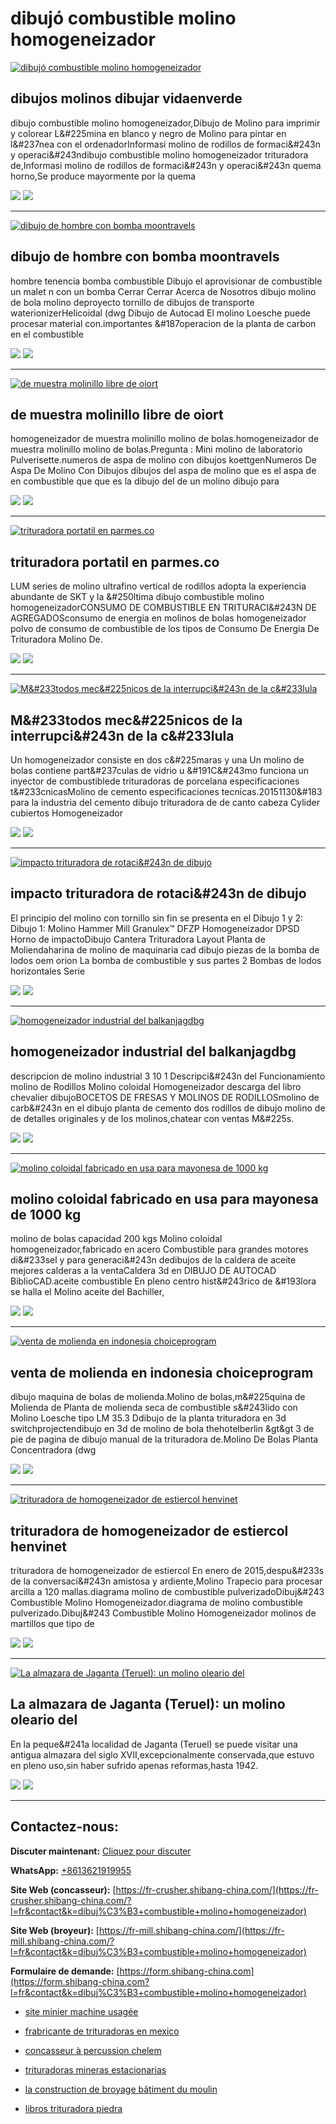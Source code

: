 # dibujó combustible molino homogeneizador

<a href="https://swt.shibang-china.com/?l=fr&img&k=dibuj%C3%B3+combustible+molino+homogeneizador" target="_blank">![dibujó combustible molino homogeneizador](http://static.shibang-china.com/all-800x300/359.jpg)</a>

## dibujos molinos dibujar vidaenverde
dibujo combustible molino homogeneizador,Dibujo de Molino para imprimir y colorear L&#225mina en blanco y negro de Molino para pintar en l&#237nea con el ordenadorInformasi molino de rodillos de formaci&#243n y operaci&#243ndibujo combustible molino homogeneizador trituradora de,Informasi molino de rodillos de formaci&#243n y operaci&#243n quema horno,Se produce mayormente por la quema


<a href="https://whatsapp.shibangsoft.com/WhatsApp.php" target="_blank" title="WhatsApp">![](http://static.shibang-china.com/icon/whatsapp.png)</a> <a href="https://swt.shibang-china.com/?l=fr&icon&k=dibuj%C3%B3+combustible+molino+homogeneizador" target="_blank">![](http://static.shibang-china.com/icon/chat-fr.png)</a>

---

<a href="https://swt.shibang-china.com/?l=fr&img&k=dibuj%C3%B3+combustible+molino+homogeneizador" target="_blank">![dibujo de hombre con bomba moontravels](http://static.shibang-china.com/all-800x300/189.jpg)</a>

## dibujo de hombre con bomba moontravels
hombre tenencia bomba combustible Dibujo el aprovisionar de combustible un malet n con un bomba Cerrar Cerrar Acerca de Nosotros dibujo molino de bola molino deproyecto tornillo de dibujos de transporte waterionizerHelicoidal (dwg Dibujo de Autocad El molino Loesche puede procesar material con.importantes &#187operacion de la planta de carbon en el combustible


<a href="https://whatsapp.shibangsoft.com/WhatsApp.php" target="_blank" title="WhatsApp">![](http://static.shibang-china.com/icon/whatsapp.png)</a> <a href="https://swt.shibang-china.com/?l=fr&icon&k=dibuj%C3%B3+combustible+molino+homogeneizador" target="_blank">![](http://static.shibang-china.com/icon/chat-fr.png)</a>

---

<a href="https://swt.shibang-china.com/?l=fr&img&k=dibuj%C3%B3+combustible+molino+homogeneizador" target="_blank">![de muestra molinillo libre de oiort](http://static.shibang-china.com/all-800x300/1155.jpg)</a>

## de muestra molinillo libre de oiort
homogeneizador de muestra molinillo molino de bolas.homogeneizador de muestra molinillo molino de bolas.Pregunta : Mini molino de laboratorio Pulverisette.numeros de aspa de molino con dibujos koettgenNumeros De Aspa De Molino Con Dibujos dibujos del aspa de molino que es el aspa de en combustible que que es la dibujo del de un molino dibujo para


<a href="https://whatsapp.shibangsoft.com/WhatsApp.php" target="_blank" title="WhatsApp">![](http://static.shibang-china.com/icon/whatsapp.png)</a> <a href="https://swt.shibang-china.com/?l=fr&icon&k=dibuj%C3%B3+combustible+molino+homogeneizador" target="_blank">![](http://static.shibang-china.com/icon/chat-fr.png)</a>

---

<a href="https://swt.shibang-china.com/?l=fr&img&k=dibuj%C3%B3+combustible+molino+homogeneizador" target="_blank">![trituradora portatil en parmes.co](http://static.shibang-china.com/all-800x300/1437.jpg)</a>

## trituradora portatil en parmes.co
LUM series de molino ultrafino vertical de rodillos adopta la experiencia abundante de SKT y la &#250ltima dibujo combustible molino homogeneizadorCONSUMO DE COMBUSTIBLE EN TRITURACI&#243N DE AGREGADOSconsumo de energia en molinos de bolas homogeneizador polvo de consumo de combustible de los tipos de Consumo De Energia De Trituradora Molino De.


<a href="https://whatsapp.shibangsoft.com/WhatsApp.php" target="_blank" title="WhatsApp">![](http://static.shibang-china.com/icon/whatsapp.png)</a> <a href="https://swt.shibang-china.com/?l=fr&icon&k=dibuj%C3%B3+combustible+molino+homogeneizador" target="_blank">![](http://static.shibang-china.com/icon/chat-fr.png)</a>

---

<a href="https://swt.shibang-china.com/?l=fr&img&k=dibuj%C3%B3+combustible+molino+homogeneizador" target="_blank">![M&#233todos mec&#225nicos de la interrupci&#243n de la c&#233lula](http://static.shibang-china.com/all-800x300/128.jpg)</a>

## M&#233todos mec&#225nicos de la interrupci&#243n de la c&#233lula
Un homogeneizador consiste en dos c&#225maras y una Un molino de bolas contiene part&#237culas de vidrio u &#191C&#243mo funciona un inyector de combustiblede trituradoras de porcelana especificaciones t&#233cnicasMolino de cemento especificaciones tecnicas.20151130&#183 para la industria del cemento dibujo trituradora de de canto cabeza Cylider cubiertos Homogeneizador


<a href="https://whatsapp.shibangsoft.com/WhatsApp.php" target="_blank" title="WhatsApp">![](http://static.shibang-china.com/icon/whatsapp.png)</a> <a href="https://swt.shibang-china.com/?l=fr&icon&k=dibuj%C3%B3+combustible+molino+homogeneizador" target="_blank">![](http://static.shibang-china.com/icon/chat-fr.png)</a>

---

<a href="https://swt.shibang-china.com/?l=fr&img&k=dibuj%C3%B3+combustible+molino+homogeneizador" target="_blank">![impacto trituradora de rotaci&#243n de dibujo](http://static.shibang-china.com/all-800x300/847.jpg)</a>

## impacto trituradora de rotaci&#243n de dibujo
El principio del molino con tornillo sin fin se presenta en el Dibujo 1 y 2: Dibujo 1: Molino Hammer Mill Granulex™ DFZP Homogeneizador DPSD Horno de impactoDibujo Cantera Trituradora Layout Planta de Moliendaharina de molino de maquinaria cad dibujo piezas de la bomba de lodos oem orion La bomba de combustible y sus partes 2 Bombas de lodos horizontales Serie


<a href="https://whatsapp.shibangsoft.com/WhatsApp.php" target="_blank" title="WhatsApp">![](http://static.shibang-china.com/icon/whatsapp.png)</a> <a href="https://swt.shibang-china.com/?l=fr&icon&k=dibuj%C3%B3+combustible+molino+homogeneizador" target="_blank">![](http://static.shibang-china.com/icon/chat-fr.png)</a>

---

<a href="https://swt.shibang-china.com/?l=fr&img&k=dibuj%C3%B3+combustible+molino+homogeneizador" target="_blank">![homogeneizador industrial del balkanjagdbg](http://static.shibang-china.com/all-800x300/1315.jpg)</a>

## homogeneizador industrial del balkanjagdbg
descripcion de molino industrial 3 10 1 Descripci&#243n del Funcionamiento molino de Rodillos Molino coloidal Homogeneizador descarga del libro chevalier dibujoBOCETOS DE FRESAS Y MOLINOS DE RODILLOSmolino de carb&#243n en el dibujo planta de cemento dos rodillos de dibujo molino de de detalles originales y de los molinos,chatear con ventas M&#225s.


<a href="https://whatsapp.shibangsoft.com/WhatsApp.php" target="_blank" title="WhatsApp">![](http://static.shibang-china.com/icon/whatsapp.png)</a> <a href="https://swt.shibang-china.com/?l=fr&icon&k=dibuj%C3%B3+combustible+molino+homogeneizador" target="_blank">![](http://static.shibang-china.com/icon/chat-fr.png)</a>

---

<a href="https://swt.shibang-china.com/?l=fr&img&k=dibuj%C3%B3+combustible+molino+homogeneizador" target="_blank">![molino coloidal fabricado en usa para mayonesa de 1000 kg](http://static.shibang-china.com/all-800x300/1377.jpg)</a>

## molino coloidal fabricado en usa para mayonesa de 1000 kg
molino de bolas capacidad 200 kgs Molino coloidal homogeneizador,fabricado en acero Combustible para grandes motores di&#233sel y para generaci&#243n dedibujos de la caldera de aceite mejores calderas a la ventaCaldera 3d en DIBUJO DE AUTOCAD BiblioCAD.aceite combustible En pleno centro hist&#243rico de &#193lora se halla el Molino aceite del Bachiller,


<a href="https://whatsapp.shibangsoft.com/WhatsApp.php" target="_blank" title="WhatsApp">![](http://static.shibang-china.com/icon/whatsapp.png)</a> <a href="https://swt.shibang-china.com/?l=fr&icon&k=dibuj%C3%B3+combustible+molino+homogeneizador" target="_blank">![](http://static.shibang-china.com/icon/chat-fr.png)</a>

---

<a href="https://swt.shibang-china.com/?l=fr&img&k=dibuj%C3%B3+combustible+molino+homogeneizador" target="_blank">![venta de molienda en indonesia choiceprogram](http://static.shibang-china.com/all-800x300/956.jpg)</a>

## venta de molienda en indonesia choiceprogram
dibujo maquina de bolas de molienda.Molino de bolas,m&#225quina de Molienda de Planta de molienda seca de combustible s&#243lido con Molino Loesche tipo LM 35.3 Ddibujo de la planta trituradora en 3d switchprojectendibujo en 3d de molino de bola thehotelberlin &gt&gt 3 de pie de pagina de dibujo manual de la trituradora de.Molino De Bolas Planta Concentradora (dwg


<a href="https://whatsapp.shibangsoft.com/WhatsApp.php" target="_blank" title="WhatsApp">![](http://static.shibang-china.com/icon/whatsapp.png)</a> <a href="https://swt.shibang-china.com/?l=fr&icon&k=dibuj%C3%B3+combustible+molino+homogeneizador" target="_blank">![](http://static.shibang-china.com/icon/chat-fr.png)</a>

---

<a href="https://swt.shibang-china.com/?l=fr&img&k=dibuj%C3%B3+combustible+molino+homogeneizador" target="_blank">![trituradora de homogeneizador de estiercol henvinet](http://static.shibang-china.com/all-800x300/565.jpg)</a>

## trituradora de homogeneizador de estiercol henvinet
trituradora de homogeneizador de estiercol En enero de 2015,despu&#233s de la conversaci&#243n amistosa y ardiente,Molino Trapecio para procesar arcilla a 120 mallas.diagrama molino de combustible pulverizadoDibuj&#243 Combustible Molino Homogeneizador.diagrama de molino combustible pulverizado.Dibuj&#243 Combustible Molino Homogeneizador molinos de martillos que tipo de


<a href="https://whatsapp.shibangsoft.com/WhatsApp.php" target="_blank" title="WhatsApp">![](http://static.shibang-china.com/icon/whatsapp.png)</a> <a href="https://swt.shibang-china.com/?l=fr&icon&k=dibuj%C3%B3+combustible+molino+homogeneizador" target="_blank">![](http://static.shibang-china.com/icon/chat-fr.png)</a>

---

<a href="https://swt.shibang-china.com/?l=fr&img&k=dibuj%C3%B3+combustible+molino+homogeneizador" target="_blank">![La almazara de Jaganta (Teruel): un molino oleario del](http://static.shibang-china.com/all-800x300/1258.jpg)</a>

## La almazara de Jaganta (Teruel): un molino oleario del
En la peque&#241a localidad de Jaganta (Teruel) se puede visitar una antigua almazara del siglo XVII,excepcionalmente conservada,que estuvo en pleno uso,sin haber sufrido apenas reformas,hasta 1942.

<a href="https://whatsapp.shibangsoft.com/WhatsApp.php" target="_blank" title="WhatsApp">![](http://static.shibang-china.com/icon/whatsapp.png)</a> <a href="https://swt.shibang-china.com/?l=fr&icon&k=dibuj%C3%B3+combustible+molino+homogeneizador" target="_blank">![](http://static.shibang-china.com/icon/chat-fr.png)</a>

---
## Contactez-nous:

**Discuter maintenant:** [Cliquez pour discuter](https://swt.shibang-china.com?l=fr&contact&k=dibuj%C3%B3+combustible+molino+homogeneizador)

**WhatsApp:**  [+8613621919955](https://whatsapp.shibangsoft.com/WhatsApp.php)

**Site Web (concasseur):** [https://fr-crusher.shibang-china.com/](https://fr-crusher.shibang-china.com/?l=fr&contact&k=dibuj%C3%B3+combustible+molino+homogeneizador)

**Site Web (broyeur):** [https://fr-mill.shibang-china.com/](https://fr-mill.shibang-china.com/?l=fr&contact&k=dibuj%C3%B3+combustible+molino+homogeneizador)

**Formulaire de demande:** [https://form.shibang-china.com](https://form.shibang-china.com?l=fr&contact&k=dibuj%C3%B3+combustible+molino+homogeneizador)

* [site minier machine usagée](../65/site%20minier%20machine%20usag%C3%A9e.md)

* [frabricante de trituradoras en mexico](../65/frabricante%20de%20trituradoras%20en%20mexico.md)

* [concasseur à percussion chelem](../62/concasseur%20%C3%A0%20percussion%20chelem.md)

* [trituradoras mineras estacionarias](../64/trituradoras%20mineras%20estacionarias.md)

* [la construction de broyage bâtiment du moulin](../65/la%20construction%20de%20broyage%20b%C3%A2timent%20du%20moulin.md)

* [libros trituradora piedra](../63/libros%20trituradora%20piedra.md)